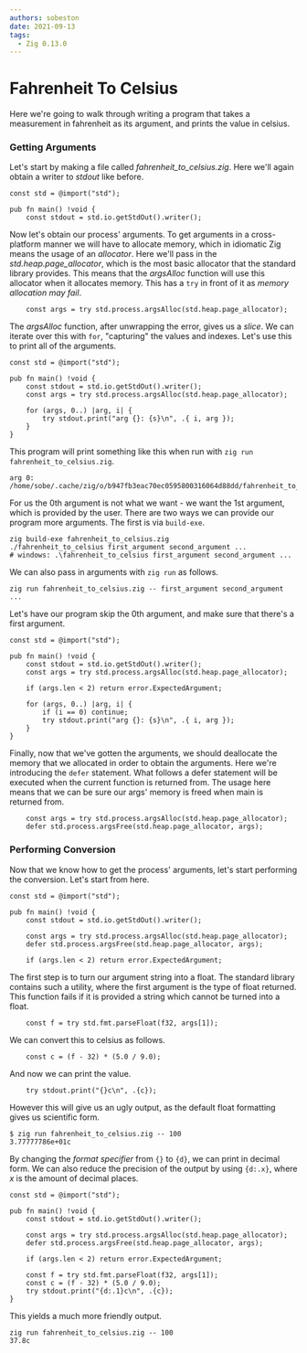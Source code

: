 ```yaml
---
authors: sobeston
date: 2021-09-13
tags:
  - Zig 0.13.0
---
```


<meta name="fediverse:creator" content="@sobeston@hachyderm.io" />

# Fahrenheit To Celsius

Here we're going to walk through writing a program that takes a measurement in fahrenheit as its argument, and prints the value in celsius.

### Getting Arguments

Let's start by making a file called _fahrenheit_to_celsius.zig_. Here we'll again obtain a writer to _stdout_ like before.

```zig
const std = @import("std");

pub fn main() !void {
    const stdout = std.io.getStdOut().writer();
```

<!-- truncate -->

Now let's obtain our process' arguments. To get arguments in a cross-platform manner we will have to allocate memory, which in idiomatic Zig means the usage of an _allocator_. Here we'll pass in the _std.heap.page_allocator_, which is the most basic allocator that the standard library provides. This means that the _argsAlloc_ function will use this allocator when it allocates memory. This has a `try` in front of it as _memory allocation may fail_.

```zig
    const args = try std.process.argsAlloc(std.heap.page_allocator);
```

The _argsAlloc_ function, after unwrapping the error, gives us a _slice_. We can iterate over this with `for`, "capturing" the values and indexes. Let's use this to print all of the arguments.

```zig
const std = @import("std");

pub fn main() !void {
    const stdout = std.io.getStdOut().writer();
    const args = try std.process.argsAlloc(std.heap.page_allocator);

    for (args, 0..) |arg, i| {
        try stdout.print("arg {}: {s}\n", .{ i, arg });
    }
}
```

This program will print something like this when run with `zig run fahrenheit_to_celsius.zig`.

```
arg 0: /home/sobe/.cache/zig/o/b947fb3eac70ec0595800316064d88dd/fahrenheit_to_celsius
```

For us the 0th argument is not what we want - we want the 1st argument, which is provided by the user. There are two ways we can provide our program more arguments. The first is via `build-exe`.

```
zig build-exe fahrenheit_to_celsius.zig
./fahrenheit_to_celsius first_argument second_argument ...
# windows: .\fahrenheit_to_celsius first_argument second_argument ...
```

We can also pass in arguments with `zig run` as follows.

```
zig run fahrenheit_to_celsius.zig -- first_argument second_argument ...
```

Let's have our program skip the 0th argument, and make sure that there's a first argument.

```zig
const std = @import("std");

pub fn main() !void {
    const stdout = std.io.getStdOut().writer();
    const args = try std.process.argsAlloc(std.heap.page_allocator);

    if (args.len < 2) return error.ExpectedArgument;

    for (args, 0..) |arg, i| {
        if (i == 0) continue;
        try stdout.print("arg {}: {s}\n", .{ i, arg });
    }
}
```

Finally, now that we've gotten the arguments, we should deallocate the memory that we allocated in order to obtain the arguments. Here we're introducing the `defer` statement. What follows a defer statement will be executed when the current function is returned from. The usage here means that we can be sure our args' memory is freed when main is returned from.

```zig
    const args = try std.process.argsAlloc(std.heap.page_allocator);
    defer std.process.argsFree(std.heap.page_allocator, args);
```

### Performing Conversion

Now that we know how to get the process' arguments, let's start performing the conversion. Let's start from here.

```zig
const std = @import("std");

pub fn main() !void {
    const stdout = std.io.getStdOut().writer();

    const args = try std.process.argsAlloc(std.heap.page_allocator);
    defer std.process.argsFree(std.heap.page_allocator, args);

    if (args.len < 2) return error.ExpectedArgument;
```

The first step is to turn our argument string into a float. The standard library contains such a utility, where the first argument is the type of float returned. This function fails if it is provided a string which cannot be turned into a float.

```zig
    const f = try std.fmt.parseFloat(f32, args[1]);
```

We can convert this to celsius as follows.

```zig
    const c = (f - 32) * (5.0 / 9.0);
```

And now we can print the value.

```zig
    try stdout.print("{}c\n", .{c});
```

However this will give us an ugly output, as the default float formatting gives us scientific form.

```
$ zig run fahrenheit_to_celsius.zig -- 100
3.77777786e+01c
```

By changing the _format specifier_ from `{}` to `{d}`, we can print in decimal form. We can also reduce the precision of the output by using `{d:.x}`, where _x_ is the amount of decimal places.

```zig
const std = @import("std");

pub fn main() !void {
    const stdout = std.io.getStdOut().writer();

    const args = try std.process.argsAlloc(std.heap.page_allocator);
    defer std.process.argsFree(std.heap.page_allocator, args);

    if (args.len < 2) return error.ExpectedArgument;

    const f = try std.fmt.parseFloat(f32, args[1]);
    const c = (f - 32) * (5.0 / 9.0);
    try stdout.print("{d:.1}c\n", .{c});
}
```

This yields a much more friendly output.

```
zig run fahrenheit_to_celsius.zig -- 100
37.8c
```
